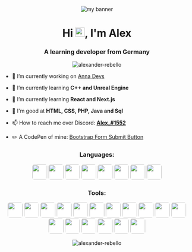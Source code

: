 <p align="center">
    <img src="https://user-images.githubusercontent.com/58736024/169617290-07e66f96-3731-4983-9457-f395dec0c986.png" alt="my banner">
</p>
<h1 align="center">Hi <img src="https://media.giphy.com/media/hvRJCLFzcasrR4ia7z/giphy.gif" width="25px">, I'm Alex</h1>
<h3 align="center">A learning developer from Germany</h3>
<p align="center"> <img src="https://komarev.com/ghpvc/?username=alexander-rebello&label=Profile%20Views&color=blue&style=for-the-badge" alt="alexander-rebello" /></p>

- 🔭 I’m currently working on [Anna Devs](https://github.com/anna-devs)

- 🌱 I’m currently learning **C++ and Unreal Engine**

- 🌱 I’m currently learning **React and Next.js**

- 💬 I'm good at **HTML, CSS, PHP, Java and Sql**

- 📫 How to reach me over Discord: **[Alex\_#1552](https://discord.com/users/652141098650697729)**

- ✏️ A CodePen of mine: [Bootstrap Form Submit Button](https://codepen.io/alexander_r/full/vYayYzZ)

</p>

<h3 align="center">Languages:</h3>
<p align="center">
    <img width="40px" style="background-color: #fff; border-radius: 5px;" src="https://cdn.jsdelivr.net/gh/devicons/devicon/icons/css3/css3-original.svg" />
    <img width="40px" style="background-color: #fff; border-radius: 5px;" src="https://cdn.jsdelivr.net/gh/devicons/devicon/icons/html5/html5-original.svg" />
    <img width="40px" style="background-color: #fff; border-radius: 5px;" src="https://cdn.jsdelivr.net/gh/devicons/devicon/icons/java/java-original.svg" />
    <img width="40px" style="background-color: #fff; border-radius: 5px;" src="https://cdn.jsdelivr.net/gh/devicons/devicon/icons/javascript/javascript-original.svg" />
    <img width="40px" style="background-color: #fff; border-radius: 5px;" src="https://cdn.jsdelivr.net/gh/devicons/devicon/icons/php/php-original.svg" />
    <img width="40px" style="background-color: #fff; border-radius: 5px;" src="https://cdn.jsdelivr.net/gh/devicons/devicon/icons/python/python-original.svg" />
    <img width="40px" style="background-color: #fff; border-radius: 5px;" src="https://cdn.jsdelivr.net/gh/devicons/devicon/icons/sass/sass-original.svg" />
    <img width="40px" style="background-color: #fff; border-radius: 5px;" src="https://user-images.githubusercontent.com/58736024/231146037-e1e7ae98-c1b5-4e7d-a59a-a10121d25175.svg" />
</p>

<h3 align="center">Tools:</h3>
<p align="center">
    <img width="40px" style="background-color: #fff; border-radius: 5px;" src="https://cdn.jsdelivr.net/gh/devicons/devicon/icons/androidstudio/androidstudio-original.svg" />
    <img width="40px" style="background-color: #fff; border-radius: 5px;" src="https://cdn.jsdelivr.net/gh/devicons/devicon/icons/arduino/arduino-original.svg" />
    <img width="40px" style="background-color: #fff; border-radius: 5px;" src="https://cdn.jsdelivr.net/gh/devicons/devicon/icons/apache/apache-original.svg" />
    <img width="40px" style="background-color: #fff; border-radius: 5px;" src="https://cdn.jsdelivr.net/gh/devicons/devicon/icons/bootstrap/bootstrap-original.svg" />
    <img width="40px" style="background-color: #fff; border-radius: 5px;" src="https://cdn.jsdelivr.net/gh/devicons/devicon/icons/debian/debian-original.svg" />
    <img width="40px" style="background-color: #fff; border-radius: 5px;" src="https://cdn.jsdelivr.net/gh/devicons/devicon/icons/docker/docker-original.svg" />
    <img width="40px" style="background-color: #fff; border-radius: 5px;" src="https://cdn.jsdelivr.net/gh/devicons/devicon/icons/git/git-original.svg" />
    <img width="40px" style="background-color: #fff; border-radius: 5px;" src="https://cdn.jsdelivr.net/gh/devicons/devicon/icons/gitlab/gitlab-original.svg" />
    <img width="40px" style="background-color: #fff; border-radius: 5px;" src="https://cdn.jsdelivr.net/gh/devicons/devicon/icons/linux/linux-original.svg" />
    <img width="40px" style="background-color: #fff; border-radius: 5px;" src="https://cdn.jsdelivr.net/gh/devicons/devicon/icons/mysql/mysql-original.svg" />
    <img width="40px" style="background-color: #fff; border-radius: 5px;" src="https://cdn.jsdelivr.net/gh/devicons/devicon/icons/trello/trello-plain.svg" />
    <img width="40px" style="background-color: #fff; border-radius: 5px;" src="https://cdn.jsdelivr.net/gh/devicons/devicon/icons/ubuntu/ubuntu-plain.svg" />
    <img width="40px" style="background-color: #fff; border-radius: 5px;" src="https://user-images.githubusercontent.com/58736024/231143834-68fe3511-a387-4f4b-8c21-c376df6cdd3d.svg" />
    <img width="40px" style="background-color: #fff; border-radius: 5px;" src="https://user-images.githubusercontent.com/58736024/231146044-0d597f8a-70c8-4e89-8405-586a966689e0.svg" />
    <img width="40px" style="background-color: #fff; border-radius: 5px;" src="https://cdn.jsdelivr.net/gh/devicons/devicon/icons/vscode/vscode-original.svg" />
    <img width="40px" style="background-color: #fff; border-radius: 5px;" src="https://cdn.jsdelivr.net/gh/devicons/devicon/icons/xcode/xcode-original.svg" />
    <img width="40px" style="background-color: #fff; border-radius: 5px;" src="https://cdn.jsdelivr.net/gh/devicons/devicon/icons/raspberrypi/raspberrypi-original.svg" />
</p>

<p align="center">
  <img align="center" src="https://github-readme-stats.vercel.app/api?username=alexander-rebello&show_icons=true&locale=en&theme=github_dark" alt="alexander-rebello" />
